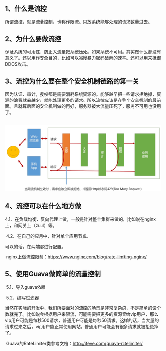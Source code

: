 ## 1、什么是流控

​		所谓流控，就是流量控制，也称作限流。只放系统能够处理的请求数量过去。

## 2、为什么要做流控

​		保证系统的可用性，防止大流量把系统压死。如果系统不可用。其实做什么都没有意义了。还以用作安全目的，比如可以减慢暴力密码破解的速率。还可以用来抵御DDOS攻击。

## 3、流控为什么要在整个安全机制链路的第一关

​		因为认证、审计，授权都是需要消耗系统资源的。能够越早把一些请求拒绝掉，资源的浪费就会越少。就能处理更多的请求。所以流控应该是在整个安全机制的最前面。且就算后面的安全机制做的再好，服务器被大流量压死了，服务不可用也没用了。

​		![1](.\image\流量控制.png)

## 4、流控可以在什么地方做

​		4.1、在负载均衡、反向代理上做，一般是针对整个集群来做的。比如说在nginx上，和网关上（zuul）等。

​		4.2、在自己的应用中，针对单个应用节点。

可以的话，在两端都进行配置。

​		nginx上做流控限制：<https://www.nginx.com/blog/rate-limiting-nginx/>

## 5、使用Guava做简单的流量控制

​		5.1、导入guava依赖

​		5.2、编写过滤器

​		当然在实际的开发中，我们所要面对的流控的场景是非常复杂的，不是简单的设个数就完了。比如说会根据用户来限流，可能需要把更多的资源留给vip用户，那么vip用户可能是每秒500请求，普通用户可能是每秒50请求。这样的话，当大量的请求过来之后，vip用户能正常使用网站，普通用户可能会有很多请求就被拒绝掉了。

​		Guava的RateLimiter类参考文档：<http://ifeve.com/guava-ratelimiter/>





















​		

​		







